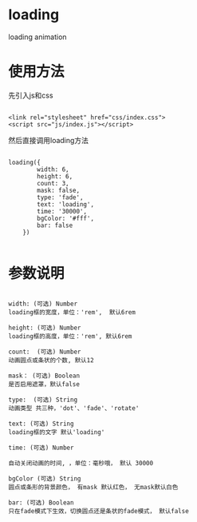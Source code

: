 # loading
loading  animation 


# 使用方法
先引入js和css

````````

<link rel="stylesheet" href="css/index.css">
<script src="js/index.js"></script>

````````
然后直接调用loading方法

````````

loading({
        width: 6,
        height: 6,
        count: 3,
        mask: false,
        type: 'fade',
        text: 'loading',
        time: '30000',
        bgColor: '#fff',
        bar: false
    })
    
````````    
    
# 参数说明
```

width: (可选) Number
loading框的宽度，单位：'rem',  默认6rem

```
```````
height: (可选) Number
loading框的高度，单位：'rem', 默认6rem
````````
```````
count:  (可选) Number
动画圆点或条状的个数, 默认12
```````
```````
mask： (可选) Boolean
是否启用遮罩，默认false
```````
```````
type:  (可选) String
动画类型 共三种，'dot'、'fade'、'rotate'
```````
```````
text: (可选) String
loading框的文字 默认'loading'
```````
```````
time: (可选) Number

自动关闭动画的时间, ，单位：毫秒哦， 默认 30000
```````
```````
bgColor (可选) String
圆点或条形的背景颜色， 有mask 默认红色， 无mask默认白色
```````
```````
bar: (可选) Boolean
只在fade模式下生效，切换圆点还是条状的fade模式， 默认false

````````

